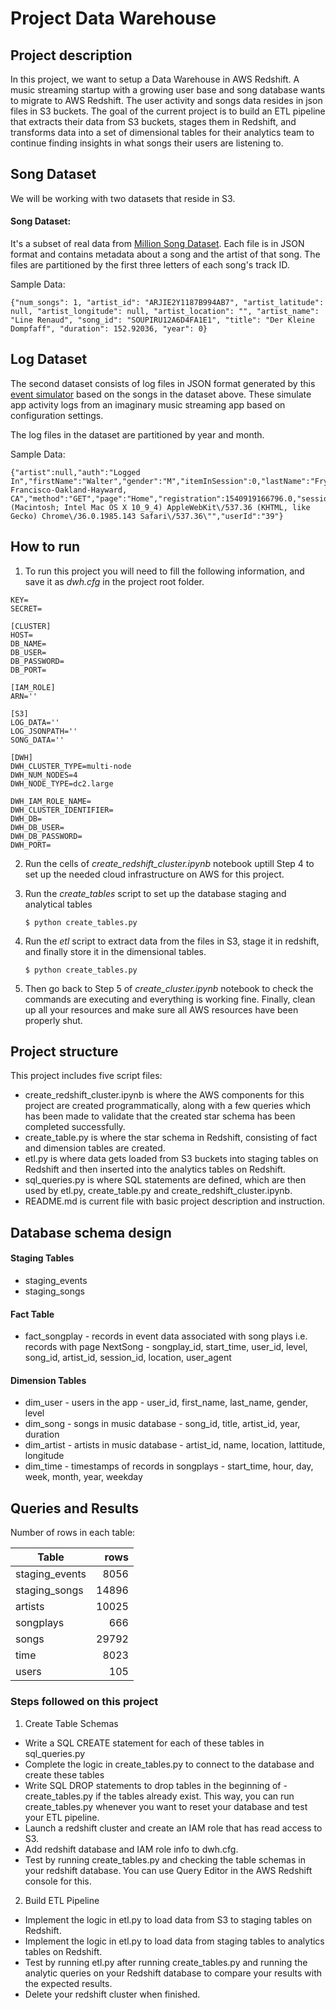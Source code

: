 # Project Data Warehouse

## Project description

In this project, we want to setup a Data Warehouse in AWS Redshift.
A music streaming startup with a growing user base and song database wants to migrate to AWS Redshift.
The user activity and songs data resides in json files in S3 buckets. The goal of the current project is to build an ETL pipeline that extracts their data from S3 buckets, stages them in Redshift, and transforms data into a set of dimensional tables for their analytics team to continue finding insights in what songs their users are listening to. 

## Song Dataset 
We will be working with two datasets that reside in S3. 

#### Song Dataset: 
It's a subset of real data from [Million Song Dataset](https://labrosa.ee.columbia.edu/millionsong/). Each file is in JSON format and contains metadata about a song and the artist of that song. The files are partitioned by the first three letters of each song's track ID.

Sample Data:
```
{"num_songs": 1, "artist_id": "ARJIE2Y1187B994AB7", "artist_latitude": null, "artist_longitude": null, "artist_location": "", "artist_name": "Line Renaud", "song_id": "SOUPIRU12A6D4FA1E1", "title": "Der Kleine Dompfaff", "duration": 152.92036, "year": 0}
```

## Log Dataset
The second dataset consists of log files in JSON format generated by this  [event simulator](https://github.com/Interana/eventsim)  based on the songs in the dataset above. These simulate app activity logs from an imaginary music streaming app based on configuration settings.

The log files in the dataset are partitioned by year and month. 

Sample Data: 
```
{"artist":null,"auth":"Logged In","firstName":"Walter","gender":"M","itemInSession":0,"lastName":"Frye","length":null,"level":"free","location":"San Francisco-Oakland-Hayward, CA","method":"GET","page":"Home","registration":1540919166796.0,"sessionId":38,"song":null,"status":200,"ts":1541105830796,"userAgent":"\"Mozilla\/5.0 (Macintosh; Intel Mac OS X 10_9_4) AppleWebKit\/537.36 (KHTML, like Gecko) Chrome\/36.0.1985.143 Safari\/537.36\"","userId":"39"}
```

## How to run

1. To run this project you will need to fill the following information, and save it as *dwh.cfg* in the project root folder.

```
KEY=
SECRET=

[CLUSTER]
HOST=
DB_NAME=
DB_USER=
DB_PASSWORD=
DB_PORT=

[IAM_ROLE]
ARN=''

[S3]
LOG_DATA=''
LOG_JSONPATH=''
SONG_DATA=''

[DWH] 
DWH_CLUSTER_TYPE=multi-node
DWH_NUM_NODES=4
DWH_NODE_TYPE=dc2.large

DWH_IAM_ROLE_NAME=
DWH_CLUSTER_IDENTIFIER=
DWH_DB=
DWH_DB_USER=
DWH_DB_PASSWORD=
DWH_PORT=
```

2. Run the cells of *create_redshift_cluster.ipynb* notebook uptill Step 4 to set up the needed cloud infrastructure on AWS for this project.


3. Run the *create_tables* script to set up the database staging and analytical tables

    `$ python create_tables.py`

4. Run the *etl* script to extract data from the files in S3, stage it in redshift, and finally store it in the dimensional tables.

    `$ python create_tables.py`

5. Then go back to Step 5 of *create_cluster.ipynb* notebook to check the commands are executing and everything is working fine. Finally, clean up all your resources and make sure all AWS resources have been properly shut.

## Project structure

This project includes five script files:

- create_redshift_cluster.ipynb is where the AWS components for this project are created programmatically, along with a few queries which has been made to validate that the created star schema has been completed successfully.
- create_table.py is where the star schema in Redshift, consisting of fact and dimension tables are created.
- etl.py is where data gets loaded from S3 buckets into staging tables on Redshift and then inserted into the analytics tables on Redshift.
- sql_queries.py is where SQL statements are defined, which are then used by etl.py, create_table.py and create_redshift_cluster.ipynb.
- README.md is current file with basic project description and instruction.

## Database schema design


#### Staging Tables
- staging_events
- staging_songs

####  Fact Table
- fact_songplay - records in event data associated with song plays i.e. records with page NextSong - 
    songplay_id, start_time, user_id, level, song_id, artist_id, session_id, location, user_agent

#### Dimension Tables
- dim_user - users in the app - 
    user_id, first_name, last_name, gender, level
- dim_song - songs in music database - 
    song_id, title, artist_id, year, duration
- dim_artist - artists in music database - 
    artist_id, name, location, lattitude, longitude
- dim_time - timestamps of records in songplays - 
    start_time, hour, day, week, month, year, weekday


## Queries and Results

Number of rows in each table:

| Table            | rows  |
|---               | --:   |
| staging_events   | 8056  |
| staging_songs    | 14896 |
| artists          | 10025 |
| songplays        | 666   |
| songs            | 29792 |
| time             |  8023 |
| users            |  105  |


### Steps followed on this project

1. Create Table Schemas
- Write a SQL CREATE statement for each of these tables in sql_queries.py
- Complete the logic in create_tables.py to connect to the database and create these tables
- Write SQL DROP statements to drop tables in the beginning of - create_tables.py if the tables already exist. This way, you can run create_tables.py whenever you want to reset your database and test your ETL pipeline.
- Launch a redshift cluster and create an IAM role that has read access to S3.
- Add redshift database and IAM role info to dwh.cfg.
- Test by running create_tables.py and checking the table schemas in your redshift database. You can use Query Editor in the AWS Redshift console for this.

2. Build ETL Pipeline
- Implement the logic in etl.py to load data from S3 to staging tables on Redshift.
- Implement the logic in etl.py to load data from staging tables to analytics tables on Redshift.
- Test by running etl.py after running create_tables.py and running the analytic queries on your Redshift database to compare your results with the expected results.
- Delete your redshift cluster when finished.

